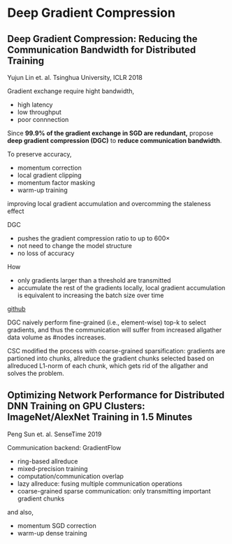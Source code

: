 # Deep Gradient Compression

## Deep Gradient Compression: Reducing the Communication Bandwidth for Distributed Training

Yujun Lin et. al. Tsinghua University, ICLR 2018

Gradient exchange require hight bandwidth,
* high latency
* low throughput
* poor connnection

Since
**99.9% of the gradient exchange in SGD are redundant,**
propose
**deep gradient compression (DGC)**
to 
**reduce communication bandwidth**.

To preserve accuracy,
* momentum correction
* local gradient clipping
* momentum factor masking
* warm-up training

improving local gradient accumulation and overcomming the staleness effect

DGC 
* pushes the gradient compression ratio to up to 600×
* not need to change the model structure
* no loss of accuracy

How

* only gradients larger than a threshold are transmitted
* accumulate the rest of the gradients locally, local gradient accumulation is equivalent to increasing the batch size over time

[github](https://github.com/synxlin/deep-gradient-compression)

DGC naively perform fine-grained (i.e., element-wise) top-k to select gradients, and thus the communication will suffer from increased allgather data volume as #nodes increases.

CSC modified the process with coarse-grained sparsification: gradients are partioned into chunks, allreduce the gradient chunks selected based on allreduced L1-norm of each chunk, which gets rid of the allgather and solves the problem.

## Optimizing Network Performance for Distributed DNN Training on GPU Clusters: ImageNet/AlexNet Training in 1.5 Minutes

Peng Sun et. al. SenseTime 2019

Communication backend: GradientFlow
* ring-based allreduce
* mixed-precision training
* computation/communication overlap
* lazy allreduce: fusing multiple communication operations
* coarse-grained sparse communication: only transmitting important gradient chunks

and also,

* momentum SGD correction
* warm-up dense training

